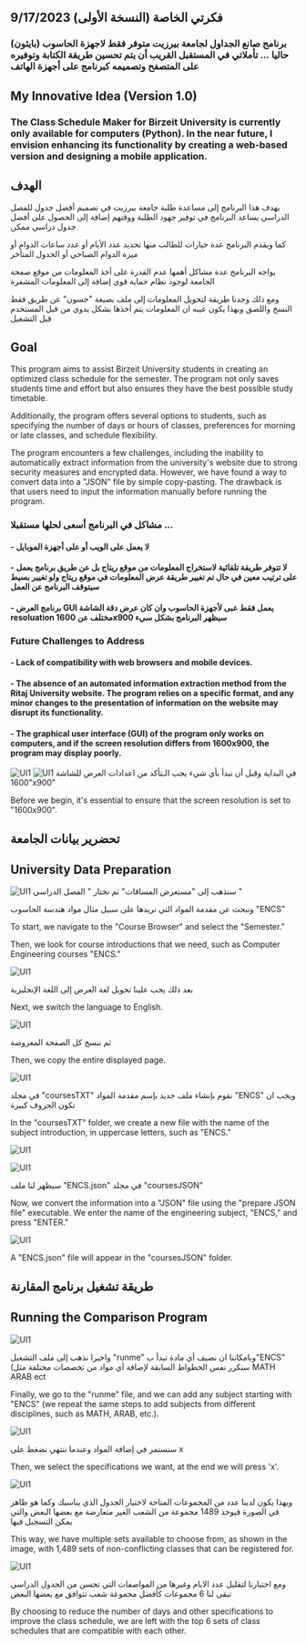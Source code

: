 












## فكرتي الخاصة (النسخة الأولى)                          9/17/2023
### برنامج صانع الجداول لجامعة بيرزيت متوفر فقط لاجهزة الحاسوب (بايثون) حاليا ... تأملاتي في المستقبل القريب أن يتم تحسين طريقة الكتابة وتوفيره على المتصفح وتصميمه كبرنامج على أجهزة الهاتف




## My Innovative Idea (Version 1.0)
### The Class Schedule Maker for Birzeit University is currently only available for computers (Python). In the near future, I envision enhancing its functionality by creating a web-based version and designing a mobile application.

## الهدف

يهدف هذا البرنامج إلى مساعدة طلبة جامعة بيرزيت في تصميم أفضل جدول للفصل الدراسي 
يساعد البرنامج في توفير جهود الطلبة ووقتهم إضافة إلى الحصول على أفضل جدول دراسي ممكن 

كما ويقدم البرنامج عدة خيارات للطالب منها تحديد عدد الأيام أو عدد ساعات الدوام أو ميزة الدوام الصباحي أو الجدول المتأخر 

يواجه البرنامج عدة مشاكل أهمها عدم القدرة على أخذ المعلومات من موقع صفحة الجامعة لوجود نظام حماية قوي إضافة إلى المعلومات المشفرة 

ومع ذلك وجدنا طريقة لتحويل المعلومات إلى ملف بصيغة "جسون" عن طريق فقط النسخ واللصق وبهذا يكون عيبه ان المعلومات يتم أخذها بشكل يدوي من قبل المستخدم قبل التشغيل  
## Goal
This program aims to assist Birzeit University students in creating an optimized class schedule for the semester. The program not only saves students time and effort but also ensures they have the best possible study timetable.

Additionally, the program offers several options to students, such as specifying the number of days or hours of classes, preferences for morning or late classes, and schedule flexibility.

The program encounters a few challenges, including the inability to automatically extract information from the university's website due to strong security measures and encrypted data. However, we have found a way to convert data into a "JSON" file by simple copy-pasting. The drawback is that users need to input the information manually before running the program.

### مشاكل في البرنامج أسعى لحلها مستقبلا ...
#### - لا يعمل على الويب أو على أجهزة الموبايل
#### - لا تتوفر طريقة تلقائية لاستخراج المعلومات من موقع ريتاج بل عن طريق برنامج يعمل على ترتيب معين في حال تم تغيير طريقة عرض المعلومات في موقع ريتاج ولو تغيير بسيط سيتوقف البرنامج عن العمل
#### - برنامج العرض GUI يعمل فقط عبى لأجهزة الحاسوب وان كان عرض دقة الشاشة resoluation مختلف عن 1600x900 سيظهر البرنامج بشكل سيء


### Future Challenges to Address
#### - Lack of compatibility with web browsers and mobile devices.
#### - The absence of an automated information extraction method from the Ritaj University website. The program relies on a specific format, and any minor changes to the presentation of information on the website may disrupt its functionality.
#### - The graphical user interface (GUI) of the program only works on computers, and if the screen resolution differs from 1600x900, the program may display poorly.

![UI1](dm/13.jpg)
![UI1](dm/12.png)
في البداية وقبل أن نبدأ بأي شيء يجب الـتأكد من اعدادات العرض للشاشة "1600x900"

Before we begin, it's essential to ensure that the screen resolution is set to "1600x900".


## تحضرير بيانات الجامعة

## University Data Preparation

![UI1](dm/1.jpg)
سنذهب إلى "مستعرض المساقات" ثم نختار " الفصل الدراسي "

ونبحث عن مقدمة المواد التي نريدها على سبيل مثال مواد هندسة الحاسوب "ENCS" 

To start, we navigate to the "Course Browser" and select the "Semester."

Then, we look for course introductions that we need, such as Computer Engineering courses "ENCS."

![UI1](dm/2.jpg)

بعد ذلك يجب علينا تحويل لغة العرض إلى اللغة الإنجليزية

Next, we switch the language to English.

![UI1](dm/3.png)

ثم ننسخ كل الصفحة المعروضة

Then, we copy the entire displayed page.

![UI1](dm/4.jpg)

في مجلد "coursesTXT" نقوم بإنشاء ملف جديد بإسم مقدمة المواد "ENCS" ويجب ان تكون الحروف كبيرة 

In the "coursesTXT" folder, we create a new file with the name of the subject introduction, in uppercase letters, such as "ENCS."

![UI1](dm/5.jpg)

![UI1](dm/6.jpg)

سيظهر لنا ملف "ENCS.json" في مجلد "coursesJSON"


Now, we convert the information into a "JSON" file using the "prepare JSON file" executable. We enter the name of the engineering subject, "ENCS," and press "ENTER."

![UI1](dm/7.png)

A "ENCS.json" file will appear in the "coursesJSON" folder.

##  طريقة تشغيل برنامج المقارنة

## Running the Comparison Program

![UI1](dm/15.png)

واخيرا نذهب إلى ملف التشغبل "runme" وبامكاننا ان نضيف أي مادة تبدأ ب"ENCS" (سنكرر نفس الخطواط السابقة لإضافة أي مواد من تخصصات مختلفة مثل MATH ARAB ect

Finally, we go to the "runme" file, and we can add any subject starting with "ENCS" (we repeat the same steps to add subjects from different disciplines, such as MATH, ARAB, etc.).

![UI1](dm/16.png)

سنستمر في إضافة المواد وعندما ننتهي نضغط على x 

Then, we select the specifications we want, at the end we will press 'x'.

![UI1](dm/17.png)

وبهذا يكون لدينا عدد من المجموعات المتاحة لاختيار الجدول الذي يناسبك وكما هو ظاهر في الصورة فيوجد 1489 مجموعة من الشعب الغير متعارضة مع بعضها البعض والتي يمكن التسجيل فيها

This way, we have multiple sets available to choose from, as shown in the image, with 1,489 sets of non-conflicting classes that can be registered for.

![UI1](dm/18.png)

ومع اختيارنا لتقليل عدد الايام وغيرها من المواصفات التي تحسن من الجدول الدراسي تبقى لنا 6 مجموعات كأفضل مجموعة شعب تتوافق مع بعضها البعض 

By choosing to reduce the number of days and other specifications to improve the class schedule, we are left with the top 6 sets of class schedules that are compatible with each other.
